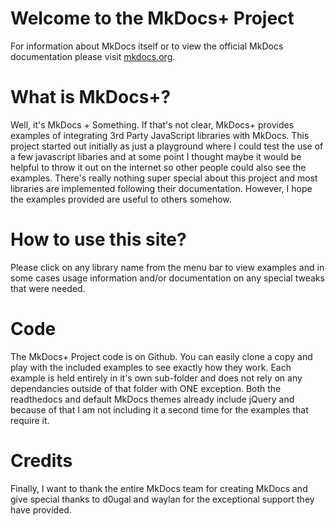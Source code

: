 # Welcome to the MkDocs+ Project

For information about MkDocs itself or to view the official MkDocs documentation please visit [mkdocs.org](http://mkdocs.org).

# What is MkDocs+?

Well, it's MkDocs + Something.  If that's not clear, MkDocs+ provides examples of integrating 3rd Party JavaScript libraries with MkDocs. This project started out initially as just a playground where I could test the use of a few javascript libaries and at some point I thought maybe it would be helpful to throw it out on the internet so other people could also see the examples.  There's really nothing super special about this project and most libraries are implemented following their documentation.  However, I hope the examples provided are useful to others somehow.

# How to use this site?

Please click on any library name from the menu bar to view examples and in some cases usage information and/or documentation on any special tweaks that were needed.

# Code
The MkDocs+ Project code is on Github.  You can easily clone a copy and play with the included examples to see exactly how they work.  Each example is held entirely in it's own sub-folder and does not rely on any dependancies outside of that folder with ONE exception.  Both the readthedocs and default MkDocs themes already include jQuery and because of that I am not including it a second time for the examples that require it.

# Credits

Finally, I want to thank the entire MkDocs team for creating MkDocs and give special thanks to d0ugal and waylan for the exceptional support they have provided.